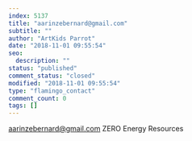 ```yaml
---
index: 5137
title: "aarinzebernard@gmail.com"
subtitle: ""
author: "ArtKids Parrot"
date: "2018-11-01 09:55:54"
seo:
  description: ""
status: "published"
comment_status: "closed"
modified: "2018-11-01 09:55:54"
type: "flamingo_contact"
comment_count: 0
tags: []
---
```


aarinzebernard@gmail.com
ZERO Energy Resources